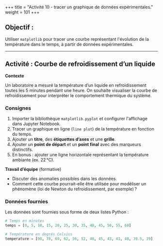 +++
title = "Activité 10 - tracer un graphique de données expérimentales."
weight = 101
+++

## Objectif :

Utiliser `matplotlib` pour tracer une courbe représentant l'évolution de la température dans le temps, à partir de données expérimentales.

---

## Activité : Courbe de refroidissement d’un liquide

**Contexte**

Un laboratoire a mesuré la température d’un liquide en refroidissement toutes les 5 minutes pendant une heure. On souhaite visualiser la courbe de refroidissement pour interpréter le comportement thermique du système.


### Consignes

1. Importer la bibliothèque `matplotlib.pyplot` et configurer l'affichage dans Jupyter Notebook.
2. Tracer un graphique en ligne (`line plot`) de la température en fonction du temps.
3. Ajouter un **titre**, des **étiquettes d’axes** et une **grille**.
4. Ajouter un **point de départ** et un **point final** avec des marqueurs distinctifs.
5. En bonus : ajouter une ligne horizontale représentant la température ambiante (ex. 22 °C).

**Travail d’équipe** (formative)
* Discuter des anomalies possibles dans les données.
* Comment cette courbe pourrait-elle être utilisée pour modéliser un phénomène (loi de Newton du refroidissement, par exemple) ?

### Données fournies

Les données sont fournies sous forme de deux listes Python :

```python
# Temps en minutes
temps = [0, 5, 10, 15, 20, 25, 30, 35, 40, 45, 50, 55, 60]

# Température en degrés Celsius
temperature = [90, 78, 69, 62, 56, 52, 48, 45, 43, 41, 40, 39.5, 39]
```

<!--
### Exemple de solution attendue

```python
import matplotlib.pyplot as plt

temps = [0, 5, 10, 15, 20, 25, 30, 35, 40, 45, 50, 55, 60]
temperature = [90, 78, 69, 62, 56, 52, 48, 45, 43, 41, 40, 39.5, 39]

plt.figure(figsize=(8, 5))
plt.plot(temps, temperature, marker='o', linestyle='-', color='blue', label="Température")
plt.axhline(y=22, color='red', linestyle='--', label='Température ambiante')

plt.title("Refroidissement d’un liquide dans le temps")
plt.xlabel("Temps (minutes)")
plt.ylabel("Température (°C)")
plt.grid(True)
plt.legend()

plt.scatter([0], [90], color='green', label='Départ', zorder=5)
plt.scatter([60], [39], color='black', label='Fin', zorder=5)

plt.legend()
plt.show()
```
-->


